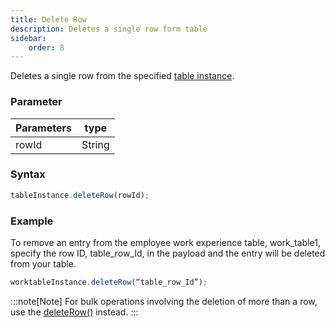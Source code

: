 ```yaml
---
title: Delete Row
description: Deletes a single row form table
sidebar:
    order: 8
---
```


Deletes a single row from the specified
[table instance](/lcnc-sdk-js/form/gettable/).

### Parameter

| Parameters | type   |
| ---------- | ------ |
| rowId      | String |

### Syntax

```js
tableInstance.deleteRow(rowId);
```

### Example

To remove an entry from the employee work experience table, work_table1, specify the row ID, table_row_Id, in the payload and the entry will be deleted from your table. 

```js
worktableInstance.deleteRow(“table_row_Id”);
```



:::note[Note] 
For bulk operations involving the deletion of more than a row, use the
[deleteRow()](/lcnc-sdk-js/form/table/deleterows/) instead.
:::
